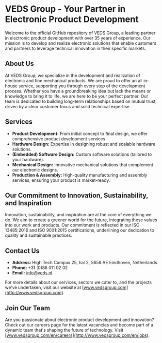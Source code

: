# VEDS Group - Your Partner in Electronic Product Development

Welcome to the official GitHub repository of VEDS Group, a leading partner in electronic product development with over 35 years of experience. Our mission is to develop and realize electronic solutions that enable customers and partners to leverage technical innovation in their specific markets.

## About Us

At VEDS Group, we specialize in the development and realization of electronic and fine mechanical products. We are proud to offer an all in-house service, supporting you through every step of the development process. Whether you have a groundbreaking idea but lack the means or knowledge to bring it to life, we are here to be your perfect partner. Our team is dedicated to building long-term relationships based on mutual trust, driven by a clear customer focus and solid technical expertise.

## Services

- **Product Development:** From initial concept to final design, we offer comprehensive product development services.
- **Hardware Design:** Expertise in designing robust and scalable hardware solutions.
- **(Embedded) Software Design:** Custom software solutions (tailored to your hardware).
- **Mechanical Design:** Innovative mechanical solutions that complement our electronic designs.
- **Production & Assembly:** High-quality manufacturing and assembly services, ensuring your product is market-ready.

## Our Commitment to Innovation, Sustainability, and Inspiration

Innovation, sustainability, and inspiration are at the core of everything we do. We aim to create a greener world for the future, integrating these values into our work and products. Our commitment is reflected in our ISO 13485:2016 and ISO 9001:2015 certifications, underlining our dedication to quality and sustainable practices.

## Contact Us

- **Address:** High Tech Campus 25, hal 2, 5656 AE Eindhoven, Netherlands
- **Phone:** +31 (0)88 011 02 02
- **Email:** info@veds.nl

For more details about our services, sectors we cater to, and the projects we've undertaken, visit our website at [www.vedsgroup.com](http://www.vedsgroup.com).

## Join Our Team

Are you passionate about electronic product development and innovation? Check out our careers page for the latest vacancies and become part of a dynamic team that's shaping the future of technology. Visit [www.vedsgroup.com/en/careers](http://www.vedsgroup.com/en/jobs).

